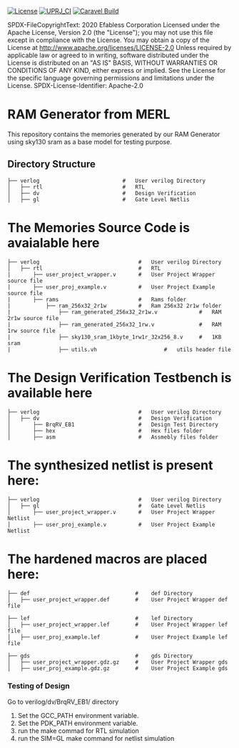 [![License](https://img.shields.io/badge/License-Apache%202.0-blue.svg)](https://opensource.org/licenses/Apache-2.0) [![UPRJ_CI](https://github.com/efabless/caravel_project_example/actions/workflows/user_project_ci.yml/badge.svg)](https://github.com/efabless/caravel_project_example/actions/workflows/user_project_ci.yml) [![Caravel Build](https://github.com/efabless/caravel_project_example/actions/workflows/caravel_build.yml/badge.svg)](https://github.com/efabless/caravel_project_example/actions/workflows/caravel_build.yml)

SPDX-FileCopyrightText: 2020 Efabless Corporation
Licensed under the Apache License, Version 2.0 (the "License");
you may not use this file except in compliance with the License.
You may obtain a copy of the License at
http://www.apache.org/licenses/LICENSE-2.0
Unless required by applicable law or agreed to in writing, software
distributed under the License is distributed on an "AS IS" BASIS,
WITHOUT WARRANTIES OR CONDITIONS OF ANY KIND, either express or implied.
See the License for the specific language governing permissions and
limitations under the License.
SPDX-License-Identifier: Apache-2.0

# RAM Generator from MERL

This repository contains the memories generated by our RAM Generator using sky130 sram as a base model for testing purpose.



## Directory Structure

    ├── verlog                          #   User verilog Directory
    │   ├── rtl                         #   RTL
    │   ├── dv                          #   Design Verification
    │   ├── gl                          #   Gate Level Netlis
    
   #  The Memories Source Code is avaialable here
    
    ├── verlog                               #   User verilog Directory
    │   ├── rtl                              #   RTL
    |       ├── user_project_wrapper.v       #   User Project Wrapper source file
    |       ├── user_proj_example.v          #   User Project Example source file
    |       ├── rams                         #   Rams folder
    |           ├── ram_256x32_2r1w          #   Ram 256x32 2r1w folder
    |               ├── ram_generated_256x32_2r1w.v             #   RAM 2r1w source file
    |               ├── ram_generated_256x32_1rw.v              #   RAM 1rw source file
    |               ├── sky130_sram_1kbyte_1rw1r_32x256_8.v     #   1KB sram
    |               ├── utils.vh     				 #   utils header file
    
    
   # The Design Verification Testbench is available here 
    ├── verlog                               #   User verilog Directory
    │   ├── dv                               #   Design Verification
    │       ├── BrqRV_EB1                    #   Design Test Directory
    │       ├── hex                          #   Hex files folder
    │       ├── asm                          #   Assmebly files folder
     
  # The synthesized netlist is present here:
  
    ├── verlog                               #   User verilog Directory
    │   ├── gl                               #   Gate Level Netlis
    │       ├── user_project_wrapper.v       #   User Project Wrapper Netlist
    │       ├── user_proj_example.v          #   User Project Example Netlist
    
 # The hardened macros are placed here:

    ├── def                                 #    def Directory
    │   ├── user_project_wrapper.def        #    User Project Wrapper def file
    
    ├── lef                                 #    lef Directory
    │   ├── user_project_wrapper.lef        #    User Project Wrapper lef file
    │   ├── user_proj_example.lef           #    User Project Example lef file
    
    ├── gds                                 #    gds Directory
    │   ├── user_project_wrapper.gdz.gz     #    User Project Wrapper gds
    │   ├── user_proj_example.gdz.gz        #    User Project Example gds


### Testing of Design

Go to verilog/dv/BrqRV_EB1/ directory

1. Set the GCC_PATH environment variable.
2. Set the PDK_PATH environment variable.
4. run the make commad for RTL simulation
5. run the SIM=GL make command for netlist simulation


